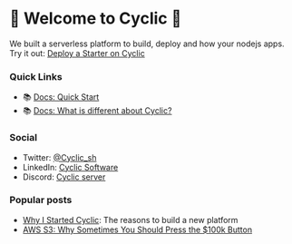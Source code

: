 # 👋 Welcome to Cyclic 👋

We built a serverless platform to build, deploy and how your nodejs apps. Try it out: [Deploy a Starter on Cyclic](https://app.cyclic.sh/api/login)

### Quick Links

- 📚 [Docs: Quick Start](https://docs.cyclic.sh/docs/quick-start)
- 📚 [Docs: What is different about Cyclic?](https://docs.cyclic.sh/docs/intro)

### Social

- Twitter: [@Cyclic_sh](https://twitter.com/cyclic_sh)
- LinkedIn: [Cyclic Software](https://www.linkedin.com/company/72983357)
- Discord: [Cyclic server](https://discord.gg/huhcqxXCbE)


### Popular posts

- [Why I Started Cyclic](https://www.cyclic.sh/posts/why-i-started-cyclic?utm_source=social&utm_medium=github&utm_campaign=orgreadme): The reasons to build a new platform
- [AWS S3: Why Sometimes You Should Press the $100k Button](https://www.cyclic.sh/posts/aws-s3-why-sometimes-you-should-press-the-100k-dollar-button?utm_source=social&utm_medium=github&utm_campaign=orgreadme)

<!--
### Social
- [![Cyclic Software Twitter](img/twitter-brands.svg) Cyclic Software on Twitter](https://twitter.com/cyclic_sh)
- [![Cyclic Software LinkedIn](img/linkedin-in-brands.svg) Cyclic Software on LikedIn](https://www.linkedin.com/company/72983357)
- [![Cyclic Software Discord](img/discord-brands.svg) Cyclic Software on Discord](https://discord.gg/huhcqxXCbE)

[![Deploy a Starter on Cyclic](img/button.svg)](https://app.cyclic.sh/api/login)


<!--

### Team


**Here are some ideas to get you started:**

🙋‍♀️ A short introduction - what is your organization all about?
🌈 Contribution guidelines - how can the community get involved?
👩‍💻 Useful resources - where can the community find your docs? Is there anything else the community should know?
🍿 Fun facts - what does your team eat for breakfast?
🧙 Remember, you can do mighty things with the power of [Markdown](https://docs.github.com/github/writing-on-github/getting-started-with-writing-and-formatting-on-github/basic-writing-and-formatting-syntax)
-->
